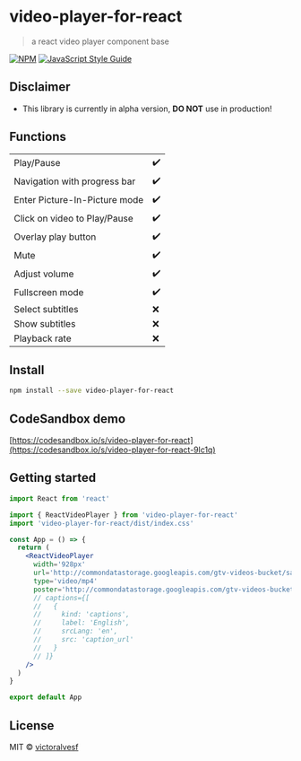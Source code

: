 # video-player-for-react

> a react video player component base

[![NPM](https://img.shields.io/npm/v/video-player-for-react.svg)](https://www.npmjs.com/package/video-player-for-react) [![JavaScript Style Guide](https://img.shields.io/badge/code_style-standard-brightgreen.svg)](https://standardjs.com)

## Disclaimer

- This library is currently in alpha version, **DO NOT** use in production!

## Functions

|                               |                    |
| ----------------------------- | ------------------ |
| Play/Pause                    | :heavy_check_mark: |
| Navigation with progress bar  | :heavy_check_mark: |
| Enter Picture-In-Picture mode | :heavy_check_mark: |
| Click on video to Play/Pause  | :heavy_check_mark: |
| Overlay play button           | :heavy_check_mark: |
| Mute                          | :heavy_check_mark: |
| Adjust volume                 | :heavy_check_mark: |
| Fullscreen mode               | :heavy_check_mark: |
| Select subtitles              | :x:                |
| Show subtitles                | :x:                |
| Playback rate                 | :x:                |

## Install

```bash
npm install --save video-player-for-react
```

## CodeSandbox demo

[https://codesandbox.io/s/video-player-for-react](https://codesandbox.io/s/video-player-for-react-9lc1q)

## Getting started

```jsx
import React from 'react'

import { ReactVideoPlayer } from 'video-player-for-react'
import 'video-player-for-react/dist/index.css'

const App = () => {
  return (
    <ReactVideoPlayer
      width='928px'
      url='http://commondatastorage.googleapis.com/gtv-videos-bucket/sample/BigBuckBunny.mp4'
      type='video/mp4'
      poster='http://commondatastorage.googleapis.com/gtv-videos-bucket/sample/images/BigBuckBunny.jpg'
      // captions={[
      //   {
      //     kind: 'captions',
      //     label: 'English',
      //     srcLang: 'en',
      //     src: 'caption_url'
      //   }
      // ]}
    />
  )
}

export default App
```

## License

MIT © [victoralvesf](https://github.com/victoralvesf)
